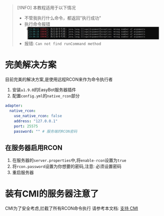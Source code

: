 > [!INFO] 本教程适用于以下情况
> - 不管我执行什么命令，都返回"执行成功"
> - 执行命令报错
>   ![图片](faq/assets/rcon_error_1.png)
> - 报错: `Can not find runCommand method`

# 完美解决方案

目前完美的解决方案,是使用远程RCON来作为命令执行者

1. 安装`≥1.9.0`的EasyBot服务器插件
2. 配置`config.yml`的`native_rcon`部分
```yaml
adapter:
  native_rcon:
    use_native_rcon: false
    address: "127.0.0.1"
    port: 25575
    password: "" # 服务端的RCON密码
```

## 在服务器启用RCON
1. 在服务器的`server.properties`中,将`enable-rcon`设置为`true`
2. 将`rcon.password`设置为你想要的密码,注意: 必须设置密码
3. 重启服务器


# 装有CMI的服务器注意了

CMI为了安全考虑,拦截了所有RCON命令执行 请参考本文档: [支持 CMI](/cmi.md)